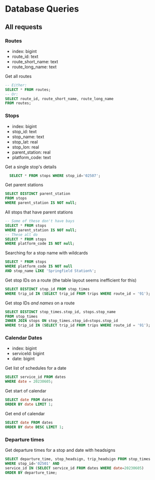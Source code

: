 # Database Queries

## All requests

### Routes

- index: bigint
- route_id: text
- route_short_name: text
- route_long_name: text

Get all routes

```sql
-- Either:
SELECT * FROM routes;
-- Or:
SELECT route_id, route_short_name, route_long_name
FROM routes;
```

### Stops

- index: bigint
- stop_id: text
- stop_name: text
- stop_lat: real
- stop_lon: real
- parent_station: real
- platform_code: text

Get a single stop's details

```sql
  SELECT * FROM stops WHERE stop_id='02507';
```

Get parent stations

```sql
SELECT DISTINCT parent_station
FROM stops
WHERE parent_station IS NOT null;
```

All stops that have parent stations

```sql
-- Some of these don't have bays
SELECT * FROM stops
WHERE parent_station IS NOT null;
-- These all do
SELECT * FROM stops
WHERE platform_code IS NOT null;
```

Searching for a stop name with wildcards

```sql
SELECT * FROM stops
WHERE platform_code IS NOT null
AND stop_name LIKE 'Springfield Station%';
```

Get stop IDs on a route (the table layout seems inefficient for this)

```sql
SELECT DISTINCT stop_id FROM stop_times
WHERE trip_id IN (SELECT trip_id FROM trips WHERE route_id = '91');
```

Get stop IDs *and names* on a route

```sql
SELECT DISTINCT stop_times.stop_id, stops.stop_name
FROM stop_times
INNER JOIN stops ON stop_times.stop_id=stops.stop_id
WHERE trip_id IN (SELECT trip_id FROM trips WHERE route_id = '91');
```

### Calendar Dates

- index: bigint
- serviceId: bigint
- date: bigint

Get list of schedules for a date

```sql
SELECT service_id FROM dates
WHERE date = 20230605;
```

Get start of calendar

```sql
SELECT date FROM dates
ORDER BY date LIMIT 1;
```

Get end of calendar

```sql
SELECT date FROM dates
ORDER BY date DESC LIMIT 1;
```

### Departure times

Get departure times for a stop and date with headsigns

```sql
SELECT departure_time, stop_headsign, trip_headsign FROM stop_times
WHERE stop_id='02501' AND
service_id IN (SELECT service_id FROM dates WHERE date=20230605)
ORDER BY departure_time;
```
